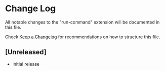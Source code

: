 # Change Log

All notable changes to the "run-command" extension will be documented in this file.

Check [Keep a Changelog](http://keepachangelog.com/) for recommendations on how to structure this file.

## [Unreleased]

- Initial release